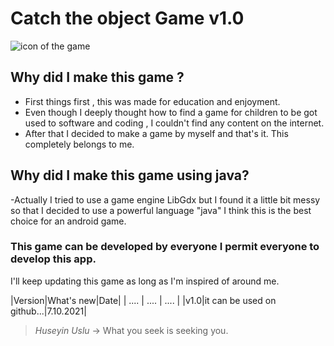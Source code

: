 # Catch the object Game v1.0 

![icon of the game](https://user-images.githubusercontent.com/81476500/136441619-c39c960f-3ce3-498e-b8fb-4e7632c52fff.png)

## Why did I make this game ?

- First things first , this was made for education and enjoyment. 
- Even though I deeply thought how to find a game for children to be got used to software and coding , I couldn't find any content on the internet.
- After that I decided to make a game by myself and that's it. This completely belongs to me.

## Why did I make this game using java?

-Actually I tried to use a game engine LibGdx but I found it a little bit messy so that I decided to use a powerful language "java" I think this is the best choice for an android game. 

### This game can be developed by everyone I permit everyone to develop this app.

I'll keep updating this game as long as I'm inspired of around me.

|Version|What's new|Date|
| .... | .... | .... |
|v1.0|it can be used on github...|7.10.2021|


> *Huseyin Uslu* -> 
> What you seek is seeking you.

